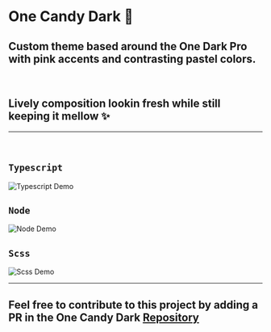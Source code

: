 # One Candy Dark 🍬
## Custom theme based around the One Dark Pro with pink accents and contrasting pastel colors.
<br />

## Lively composition lookin fresh while still keeping it mellow ✨
---
<br />

## `Typescript`
![Typescript Demo](https://i.imgur.com/ILVDW7Z.png)
<br />

## `Node`
![Node Demo](https://i.imgur.com/Uu2RHnm.png)
<br />
## `Scss`
![Scss Demo](https://i.imgur.com/5M2ILeu.png)

---

## Feel free to contribute to this project by adding a PR in the One Candy Dark [Repository](https://github.com/KacperBiedka/OneCandy) 
